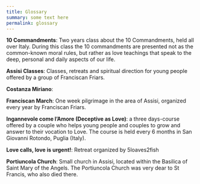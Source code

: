 ```yaml
---
title: Glossary
summary: some text here
permalink: glossary
---
```


**10 Commandments**:
Two years class about the 10 Commandments, held all over Italy. During this class the 10 commandments are presented not as the common-known moral rules, but rather as love teachings that speak to the deep, personal and daily aspects of our life.

**Assisi Classes**:
Classes, retreats and spiritual direction for young people offered by a group of Franciscan Friars.

**Costanza Miriano**:


**Franciscan March**:
One week pilgrimage in the area of Assisi, organized every year by Franciscan Friars.


**Ingannevole come l’Amore (Deceptive as Love)**:
a three days-course offered by a couple who helps young people and couples to grow and answer to their vocation to Love. The course is held every 6 months in San Giovanni Rotondo, Puglia (Italy).

**Love calls, love is urgent!**:
Retreat organized by 5loaves2fish


**Portiuncola Church**:
Small church in Assisi, located within the Basilica of Saint Mary of the Angels. The Portiuncola Church was very dear to St Francis, who also died there.
